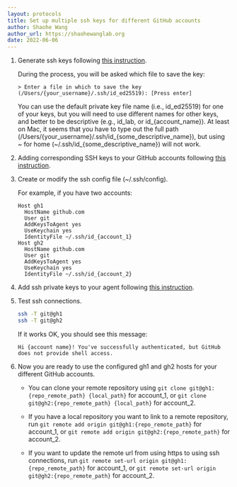```yaml
---
layout: protocols
title: Set up multiple ssh keys for different GitHub accounts
author: Shaohe Wang
author_url: https://shaohewanglab.org
date: 2022-06-06
---
```


1. Generate ssh keys following [this instruction](https://docs.github.com/en/authentication/connecting-to-github-with-ssh/generating-a-new-ssh-key-and-adding-it-to-the-ssh-agent).

    During the process, you will be asked which file to save the key:
    ```
    > Enter a file in which to save the key (/Users/{your_username}/.ssh/id_ed25519): [Press enter]
    ```

    You can use the default private key file name (i.e., id_ed25519) for one of your keys, but you will need to use different names for other keys, and better to be descriptive (e.g., id_lab, or id_{account_name}). At least on Mac, it seems that you have to type out the full path (/Users/{your_username}/.ssh/id_{some_descriptive_name}), but using ~ for home (~/.ssh/id_{some_descriptive_name}) will not work.

1. Adding corresponding SSH keys to your GitHub accounts following [this instruction](https://docs.github.com/en/authentication/connecting-to-github-with-ssh/adding-a-new-ssh-key-to-your-github-account).

1. Create or modify the ssh config file (~/.ssh/config).

    For example, if you have two accounts:
    ```
    Host gh1
      HostName github.com
      User git
      AddKeysToAgent yes
      UseKeychain yes
      IdentityFile ~/.ssh/id_{account_1}
    Host gh2
      HostName github.com
      User git
      AddKeysToAgent yes
      UseKeychain yes
      IdentityFile ~/.ssh/id_{account_2}
    ```

1. Add ssh private keys to your agent following [this instruction](https://docs.github.com/en/authentication/connecting-to-github-with-ssh/generating-a-new-ssh-key-and-adding-it-to-the-ssh-agent).

1. Test ssh connections.

    ```bash
    ssh -T git@gh1
    ssh -T git@gh2
    ```

    If it works OK, you should see this message:
    ```
    Hi {account name}! You've successfully authenticated, but GitHub does not provide shell access.
    ```

1. Now you are ready to use the configured gh1 and gh2 hosts for your different GitHub accounts.

    - You can clone your remote repository using `git clone git@gh1:{repo_remote_path} {local_path}` for account_1, or `git clone git@gh2:{repo_remote_path} {local_path}` for account_2.

    - If you have a local repository you want to link to a remote repository, run `git remote add origin git@gh1:{repo_remote_path}` for account_1, or `git remote add origin git@gh2:{repo_remote_path}` for account_2.

    - If you want to update the remote url from using https to using ssh connections, run `git remote set-url origin git@gh1:{repo_remote_path}` for account_1, or `git remote set-url origin git@gh2:{repo_remote_path}` for account_2.
